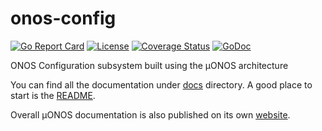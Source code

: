 # onos-config
[![Go Report Card](https://goreportcard.com/badge/github.com/onosproject/onos-config)](https://goreportcard.com/report/github.com/onosproject/onos-config)
[![License](https://img.shields.io/badge/License-Apache%202.0-blue.svg)](https://github.com/gojp/goreportcard/blob/master/LICENSE)
[![Coverage Status](https://img.shields.io/coveralls/github/onosproject/onos-config/badge.svg)](https://coveralls.io/github/onosproject/onos-config?branch=master)
[![GoDoc](https://godoc.org/github.com/onosproject/onos-config?status.svg)](https://godoc.org/github.com/onosproject/onos-config)


ONOS Configuration subsystem built using the µONOS architecture

You can find all the documentation under [docs](docs) directory. 
A good place to start is the [README](docs/README.md). 

Overall µONOS documentation is also published on its own [website](https://docs.onosproject.org).
